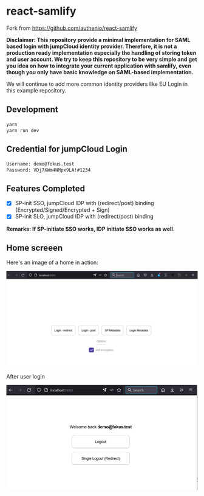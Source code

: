 # react-samlify

Fork from https://github.com/authenio/react-samlify

**Disclaimer: This repository provide a minimal implementation for SAML based login with jumpCloud identity provider. Therefore, it is not a production ready implementation especially the handling of storing token and user account. We try to keep this repository to be very simple and get you idea on how to integrate your current application with samlify, even though you only have basic knowledge on SAML-based implementation.**

We will continue to add more common identity providers like EU Login in this example repository.

## Development

```console
yarn
yarn run dev
```





## Credential for jumpCloud Login

```
Username: demo@fokus.test
Password: VDj7XWm4NMpx9LA!#1234
```


## Features Completed

- [x] SP-init SSO, jumpCloud IDP with (redirect/post) binding (Encrypted/Signed/Encrypted + Sign)
- [x] SP-init SLO, jumpCloud IDP with (redirect/post) binding

**Remarks: If SP-initiate SSO works, IDP initiate SSO works as well.**

## Home screeen
Here's an image of a home in action:

![Home](./home.JPG)

After user login

![Login](./login.JPG)

